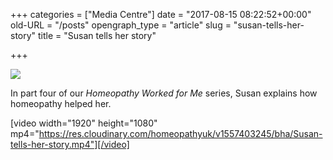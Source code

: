 +++
categories = ["Media Centre"]
date = "2017-08-15 08:22:52+00:00"
old-URL = "/posts"
opengraph_type = "article"
slug = "susan-tells-her-story"
title = "Susan tells her story"

+++

![](https://res.cloudinary.com/homeopathyuk/v1557403245/bha/Susan-tells-her-story-1024x576.jpg)

In part four of our _Homeopathy Worked for Me_ series, Susan explains how homeopathy helped her.

[video width="1920" height="1080" mp4="https://res.cloudinary.com/homeopathyuk/v1557403245/bha/Susan-tells-her-story.mp4"][/video]
